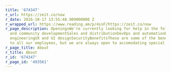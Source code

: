 ```yaml
---
title: '674347'
r_url: https://zeit.co/now
r_date: 2016-10-17 13:55:48.909000000 Z
r_wrapped_url: https://www.reading.am/p/4ssF/https://zeit.co/now
r_page_description: OpeningsWe're currently looking for help in the following areas:AccessibilityCommunications
  and community developmentSales and distributionDevOps and automationBackend engineeringFrontend
  engineeringUX and UI designSecurityBenefitsThese are some of the benefits extended
  to all our employees, but we are always open to accomodating special needs...
r_page_title: About
r_title: About
r_id: '674347'
r_page_id: '493561'
---
```


